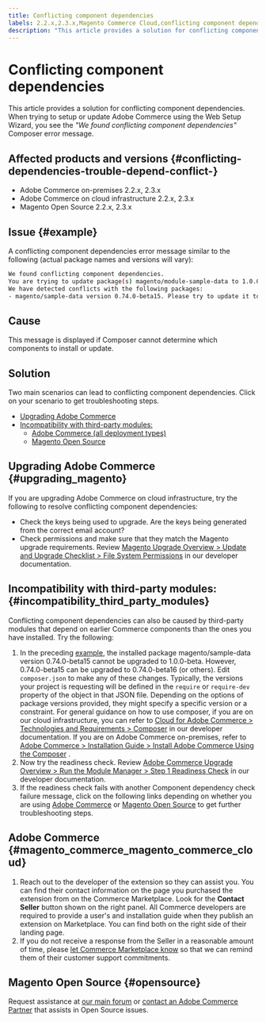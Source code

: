 ```yaml
---
title: Conflicting component dependencies
labels: 2.2.x,2.3.x,Magento Commerce Cloud,conflicting component dependencies,troubleshooting,web setup wizard,Adobe Commerce,on-premises
description: "This article provides a solution for conflicting component dependencies. When trying to setup or update Adobe Commerce using the Web Setup Wizard, you see the *\"We found conflicting component dependencies\"* Composer error message."
---
```


# Conflicting component dependencies

This article provides a solution for conflicting component dependencies. When trying to setup or update Adobe Commerce using the Web Setup Wizard, you see the *"We found conflicting component dependencies"* Composer error message.

## Affected products and versions {#conflicting-dependencies-trouble-depend-conflict-}

* Adobe Commerce on-premises 2.2.x, 2.3.x
* Adobe Commerce on cloud infrastructure 2.2.x, 2.3.x
* Magento Open Source 2.2.x, 2.3.x


## Issue {#example}

A conflicting component dependencies error message similar to the following (actual package names and versions will vary):

```bash
We found conflicting component dependencies.
You are trying to update package(s) magento/module-sample-data to 1.0.0-beta
We have detected conflicts with the following packages:
- magento/sample-data version 0.74.0-beta15. Please try to update it to one of the following package versions: 0.74.0-beta16, 0.74.0-beta14, 0.74.0-beta13, 0.74.0-beta12, 0.74.0-beta11, 0.74.0-beta10, 0.74.0-beta9, 0.74.0-beta8, 0.74.0-beta7
```

## Cause

This message is displayed if Composer cannot determine which components to install or update.

## Solution

Two main scenarios can lead to conflicting component dependencies. Click on your scenario to get troubleshooting steps.

* [Upgrading Adobe Commerce](https://support.magento.com/hc/en-us/articles/360044010932#upgrading_magento)
* [Incompatibility with third-party modules:](https://support.magento.com/hc/en-us/articles/360044010932#incompatibility_third_party_modules)
    * [Adobe Commerce (all deployment types)](https://support.magento.com/hc/en-us/articles/360044010932#magento_commerce_magento_commerce_cloud)
    * [Magento Open Source](https://support.magento.com/hc/en-us/articles/360044010932#opensource)

## Upgrading Adobe Commerce {#upgrading_magento}

If you are upgrading Adobe Commerce on cloud infrastructure, try the following to resolve conflicting component dependencies:

* Check the keys being used to upgrade. Are the keys being generated from the correct email account?
* Check permissions and make sure that they match the Magento upgrade requirements. Review [Magento Upgrade Overview > Update and Upgrade Checklist > File System Permissions](https://devdocs.magento.com/guides/v2.3/comp-mgr/prereq/prereq_compman-checklist.html#perms) in our developer documentation.

## Incompatibility with third-party modules: {#incompatibility_third_party_modules}

Conflicting component dependencies can also be caused by third-party modules that depend on earlier Commerce components than the ones you have installed. Try the following:

1. In the preceding [example](https://support.magento.com/hc/en-us/articles/360044010932#example), the installed package magento/sample-data version 0.74.0-beta15 cannot be upgraded to 1.0.0-beta. However, 0.74.0-beta15 can be upgraded to 0.74.0-beta16 (or others). Edit `composer.json` to make any of these changes. Typically, the versions your project is requesting will be defined in the `require` or `require-dev` property of the object in that JSON file. Depending on the options of package versions provided, they might specify a specific version or a constraint. For general guidance on how to use composer, if you are on our cloud infrastructure, you can refer to [Cloud for Adobe Commerce > Technologies and Requirements > Composer](https://devdocs.magento.com/cloud/reference/cloud-composer.html#files) in our developer documentation. If you are on Adobe Commerce on-premises, refer to [Adobe Commerce > Installation Guide > Install Adobe Commerce Using the Composer](https://devdocs.magento.com/guides/v2.4/install-gde/composer.html) .
1. Now try the readiness check. Review [Adobe Commerce Upgrade Overview > Run the Module Manager > Step 1 Readiness Check](https://devdocs.magento.com/guides/v2.3/comp-mgr/module-man/compman-readiness.html) in our developer documentation.
1. If the readiness check fails with another Component dependency check failure message, click on the following links depending on whether you are using [Adobe Commerce](https://support.magento.com/hc/en-us/articles/360044010932#magento_commerce_magento_commerce_cloud) or [Magento Open Source](https://support.magento.com/hc/en-us/articles/360044010932#opensource) to get further troubleshooting steps.

## Adobe Commerce {#magento_commerce_magento_commerce_cloud}

1. Reach out to the developer of the extension so they can assist you. You can find their contact information on the page you purchased the extension from on the Commerce Marketplace. Look for the **Contact Seller** button shown on the right panel. All Commerce developers are required to provide a user's and installation guide when they publish an extension on Marketplace. You can find both on the right side of their landing page.
1. If you do not receive a response from the Seller in a reasonable amount of time, please [let Commerce Marketplace know](https://marketplacesupport.magento.com/hc/en-us) so that we can remind them of their customer support commitments.

## Magento Open Source {#opensource}

Request assistance at [our main forum](https://community.magento.com/) or [contact an Adobe Commerce Partner](https://magento.com/find-a-partner) that assists in Open Source issues.